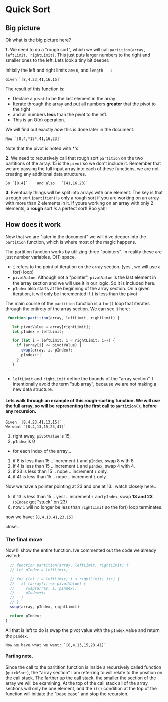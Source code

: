 
# Quick Sort


## Big picture
  Ok what is the big picture here? 

  **1.** We need to do a "rough sort", which we will call  `partition(array, leftLimit, rightLimit)`. This just puts larger numbers to the right and smaller ones to the left. Lets look a tiny bit deeper.

  Initially the left and right limits are `0`, and `length - 1`

    Given `[8,4,23,41,16,15]`

  The result of this function is: 
  - Declare a `pivot` to be the last element in the array
  - Iterate through the array and put all numbers **greater** that the pivot to the right 
  - and all numbers **less** than the pivot to the left.
  - This is an O(n) operation.
 
 We will find out exactly *how* this is done later in the document. 

    Now `[8,4,*15*,41,16,23]`

Note that the pivot is noted with *'s. 


  **2.** We need to recursively call that rough sort `partition` on the two partitions of the array. 15 is the `pivot` so we don't include it. Remember that we are passing the full input array into each of these functions, we are not creating any additional data structures. 

    So `[8,4]`    and also   `[41,16,23]`

  **3.** Eventually things will be split into arrays with one element. The key is that a rough sort (`partition`) is only a rough sort if you are working on an array with more than 2 elements in it. If youre working on an array with only 2 elements, a **rough** sort *is* a perfect sort! Boo yah!

  ## How does it work

  Now that we are "later in the document" we will dive deeper into the `partition` function, which is where most of the magic happens.

  The partition function works by utilizing three "pointers". In reality these are just number variables. O(1) space.

  - `i` refers to the point of iteration on the array section. (yes , we will use a for() loop)
  - `pivotValue`. Although not a "pointer", `pivotValue` is the last element in the array section and we will use it in our logic. So it is included here.
  - `pIndex` also starts at the beginning of the array section. On a given iteration, it will only be incremented if `i` is less than the pivot

  The main course of the `partition` function is a `for()` loop that iterates through the entirety of the array section. We can see it here: 

 ```javascript
  function partition(array, leftLimit, rightLimit) {

    let pivotValue = array[rightLimit];
    let pIndex = leftLimit;

    for (let i = leftLimit; i < rightLimit; i++) {
      if (array[i] <= pivotValue) {
        swap(array, i, pIndex);
        pIndex++;
      }
    }
  ...
 ```
- `leftLimit` and `rightLimit` define the bounds of the "array section". I intentionally avoid the term "sub array", because we are not making a new data structure.

#### Lets walk through an example of this rough-sorting function. We will use the full array, so will be representing the first call to `partition()`, before any recursion.

    Given `[8,4,23,41,13,15]` 
    We want `[8,4,13,15,23,41]`

1. right away, `pivotValue` is 15;
2. `pIndex` is 0

- for each index of the array...

1. if 8 is less than 15 .. increment `i` and `pIndex`, swap 8 with 8. 
2. if 4 is less than 15 .. increment `i` and `pIndex`, swap 4 with 4. 
3. if 23 is less than 15 .. nope .. increment `i` only.
4. if 41 is less than 15 .. nope .. increment `i` only.

Now we have a pointer pointing at 23 and one at 13.. watch closely here..

5. if 13 is less than 15 .. yes! .. increment `i` and `pIndex`, swap **13 and 23** (`pIndex` got "stuck" on 23)
6. now `i` will no longer be less than `rightLimit` so the for() loop terminates.

  now we have: `[8,4,13,41,23,15]`

close.. 

### The **final move** 
 
  Now Ill show the entire function. Ive commented out the code we already visited: 

```javascript
  // function partition(array, leftLimit, rightLimit) {
  // let pIndex = leftLimit;

  // for (let i = leftLimit; i < rightLimit; i++) {
  //   if (array[i] <= pivotValue) {
  //     swap(array, i, pIndex);
  //     pIndex++;
  //   }
  // }
  swap(array, pIndex, rightLimit)

  return pIndex;
}
```

All that is left to do is swap the pivot value with the `pIndex` value and return the `pIndex`.

    Now we have what we want: `[8,4,13,15,23,41]`


#### Parting note.

Since the call to the paritition function is inside a recursively called function (`quickSort`), the "array section" I am referring to will relate to the position on the call stack. The farther up the call stack, the smaller the section of the array we will be examining. At the top of the call stack all of the array sections will only be one element, and the `if()` condition at the top of the function will initiate the "base case" and stop the recursion.